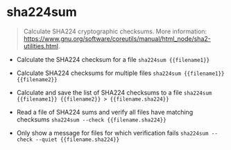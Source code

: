 # sha224sum
> Calculate SHA224 cryptographic checksums.
> More information: <https://www.gnu.org/software/coreutils/manual/html_node/sha2-utilities.html>.

- Calculate the SHA224 checksum for a file
`sha224sum {{filename1}}`

- Calculate SHA224 checksums for multiple files
`sha224sum {{filename1}} {{filename2}}`

- Calculate and save the list of SHA224 checksums to a file
`sha224sum {{filename1}} {{filename2}} > {{filename.sha224}}`

- Read a file of SHA224 sums and verify all files have matching checksums
`sha224sum --check {{filename.sha224}}`

- Only show a message for files for which verification fails
`sha224sum --check --quiet {{filename.sha224}}`
